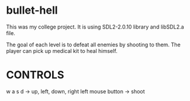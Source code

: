 # bullet-hell
This was my college project. It is using SDL2-2.0.10 library and libSDL2.a file.

The goal of each level is to defeat all enemies by shooting to them. 
The player can pick up medical kit to heal himself.

# CONTROLS
w a s d -> up, left, down, right
left mouse button -> shoot
